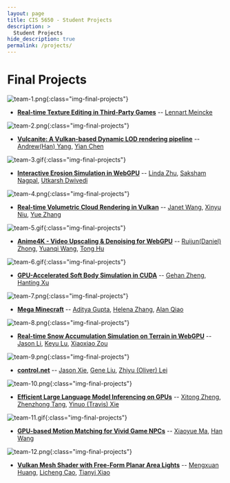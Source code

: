 ```yaml
---
layout: page
title: CIS 5650 - Student Projects
description: >
  Student Projects
hide_description: true
permalink: /projects/
---
```


# Final Projects

![team-1.png](/assets/images/projects/team-1.png){:class="img-final-projects"}
* [**Real-time Texture Editing in Third-Party Games**](https://voluble-sopapillas-1f9751.netlify.app/) -- [Lennart Meincke](https://github.com/LMSDev)

![team-2.png](/assets/images/projects/team-2.png){:class="img-final-projects"}
* [**Vulcanite: A Vulkan-based Dynamic LOD rendering pipeline**](https://github.com/bdwhst/Vulcanite) -- [Andrew(Han) Yang](https://github.com/bdwhst), [Yian Chen](https://github.com/SydianAndrewChen)

![team-3.gif](/assets/images/projects/team-3.gif){:class="img-final-projects"}
* [**Interactive Erosion Simulation in WebGPU**](https://github.com/GPU-Gang/WebGPU-Erosion-Simulation) -- [Linda Zhu](https://github.com/LinDadaism), [Saksham Nagpal](https://github.com/Saksham03), [Utkarsh Dwivedi](https://github.com/utkarshdwivedi3997)

![team-4.png](/assets/images/projects/team-4.png){:class="img-final-projects"}
* [**Real-time Volumetric Cloud Rendering in Vulkan**](https://github.com/YueZhang1027/CIS5650-Final-Project-Frostnova) -- [Janet Wang](https://github.com/xchennnw), [Xinyu Niu](https://github.com/xinyuniu123), [Yue Zhang](https://github.com/YueZhang1027)

![team-5.gif](/assets/images/projects/team-5.gif){:class="img-final-projects"}
* [**Anime4K - Video Upscaling & Denoising for WebGPU**](https://github.com/Anime4KWebBoost/Anime4K-WebGPU) -- [Ruijun(Daniel) Zhong](https://github.com/DanielZhong), [Yuanqi Wang](https://github.com/plasmas), [Tong Hu](https://github.com/TongHuoAo)

![team-6.gif](/assets/images/projects/team-6.gif){:class="img-final-projects"}
* [**GPU-Accelerated Soft Body Simulation in CUDA**](https://github.com/GrahamZen/Soft-Body-Simulation-CUDA) -- [Gehan Zheng](https://github.com/GrahamZen), [Hanting Xu](https://github.com/HantingXu)

![team-7.png](/assets/images/projects/team-7.png){:class="img-final-projects"}
* [**Mega Minecraft**](https://github.com/AdityaGupta1/mega-minecraft) -- [Aditya Gupta](https://github.com/AdityaGupta1), [Helena Zhang](https://github.com/helenazzzzz), [Alan Qiao](https://github.com/Alan-Qiao)

![team-8.png](/assets/images/projects/team-8.png){:class="img-final-projects"}
* [**Real-time Snow Accumulation Simulation on Terrain in WebGPU**](https://github.com/Cryszzz/CIS-5650-Final-Project) -- [Jason Li](https://github.com/jailea), [Keyu Lu](https://github.com/uluyek), [Xiaoxiao Zou](https://github.com/Cryszzz)

![team-9.png](/assets/images/projects/team-9.png){:class="img-final-projects"}
* [**control.net**](https://github.com/JChunX/tinygrad/tree/web-control-net/examples/webgpu/controlnet) -- [Jason Xie](https://github.com/JChunX), [Gene Liu](https://github.com/eggggo), [Zhiyu (Oliver) Lei](https://github.com/Zhiyu-Lei)

![team-10.png](/assets/images/projects/team-10.png){:class="img-final-projects"}
* [**Efficient Large Language Model Inferencing on GPUs**](https://github.com/yinuotxie/Project-CUDA-FlashAttention) -- [Xitong Zheng](https://github.com/Zenfendson), [Zhenzhong Tang](https://github.com/toytag), [Yinuo (Travis) Xie](https://github.com/yinuotxie)

![team-11.gif](/assets/images/projects/team-11.gif){:class="img-final-projects"}
* [**GPU-based Motion Matching for Vivid Game NPCs**](https://github.com/CaballoMa/GPUBased_Emotional_MotionMatching) -- [Xiaoyue Ma](https://github.com/CaballoMa), [Han Wang](https://github.com/Ibm510000)

![team-12.png](/assets/images/projects/team-12.png){:class="img-final-projects"}
* [**Vulkan Mesh Shader with Free-Form Planar Area Lights**](https://github.com/CIS565-Final-Project/Vulkan-Free-Form-Area-Light) -- [Mengxuan Huang](https://github.com/MengxuanHUANG), [Licheng Cao](https://github.com/LichengCAO), [Tianyi Xiao](https://github.com/JackXTY)